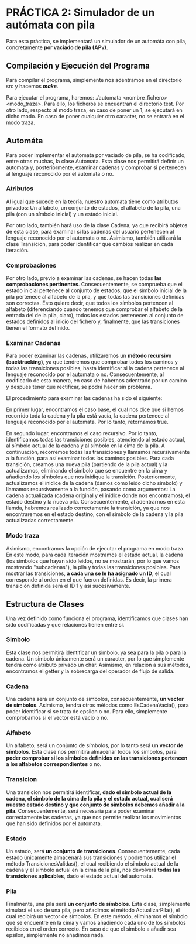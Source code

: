 # PRÁCTICA 2: Simulador de un autómata con pila

Para esta práctica, se implementará un simulador de un automáta con pila, concretamente **por vaciado de pila (APv)**. 

## Compilación y Ejecución del Programa

Para compilar el programa, simplemente nos adentramos en el directorio src y hacemos ***make***. 

Para ejecutar el programa, haremos: ./automata <nombre_fichero> <modo_traza>. Para ello, los ficheros se encuentran el directorio test. Por otro lado, respecto al modo traza, en caso de poner un 1, se ejecutará en dicho modo. En caso de poner cualquier otro caracter, no se entrará en el modo traza. 

## Automáta

Para poder implementar el automata por vaciado de pila, se ha codificado, entre otras muchas, la clase Automata. Esta clase nos permitirá definir un automata y, posteriormente, examinar cadenas y comprobar si pertenecen al lenguaje reconocido por el automata o no. 

### Atributos

Al igual que sucede en la teoría, nuestro automata tiene como atributos privados: Un alfabeto, un conjunto de estados, el alfabeto de la pila, una pila (con un símbolo inicial) y un estado inicial. 

Por otro lado, también hará uso de la clase Cadena, ya que recibirá objetos de esta clase, para examinar si las cadenas del usuario pertenecen al lenguaje reconocido por el automata o no. Asimismo, también utilizará la clase Transicion, para poder identificar que cambios realizar en cada iteración. 

### Comprobaciones

Por otro lado, previo a examinar las cadenas, se hacen todas **las comprobaciones pertinentes**. Consecuentemente, se comprueba que el estado inicial pertenece al conjunto de estados, que el símbolo inicial de la pila pertenece al alfabeto de la pila, y que todas las transiciones definidas son correctas. Esto quiere decir, que todos los símbolos pertencen al alfabeto (diferenciando cuando tenemos que comprobar el alfabeto de la entrada del de la pila, claro), todos los estados pertenecen al conjunto de estados definidos al inicio del fichero y, finalmente, que las transiciones tienen el formato definido. 

### Examinar Cadenas

Para poder examinar las cadenas, utilizaremos un **método recursivo (backtracking)**, ya que tendremos que comprobar todos los caminos y todas las transiciones posibles, hasta identificar si la cadena pertenece al lenguaje reconocido por el automata o no. Consecuentemente, al codificarlo de esta manera, en caso de habernos adentrado por un camino y después tener que rectificar, se podrá hacer sin problema. 

El procedimiento para examinar las cadenas ha sido el siguiente: 

En primer lugar, encontramos el caso base, el cual nos dice que si hemos recorrido toda la cadena y la pila está vacía, la cadena pertenece al lenguaje reconocido por el automata. Por lo tanto, retornamos true. 

En segundo lugar, encontramos el caso recursivo. Por lo tanto, identificamos todas las transiciones posibles, atendiendo al estado actual, al símbolo actual de la cadena y al símbolo en la cima de la pila. A continuación, recorremos todas las transiciones y llamamos recursivamente a la función, para así examinar todos los caminos posibles. Para cada transición, creamos una nueva pila (partiendo de la pila actual) y la actualizamos, eliminando el símbolo que se encuentre en la cima y añadiendo los símbolos que nos inidique la transición. Posteriormente, actualizamos el ínidice de la cadena (damos como leído dicho símbolo) y llamamos recursivamente a la función, pasando como argumentos: La cadena actualizada (cadena original y el ínidice donde nos encontramos), el estado destino y la nueva pila. Consecuentemente, al adentrarnos en esta llamda, habremos realizado correctamente la transición, ya que nos encontraremos en el estado destino, con el símbolo de la cadena y la pila actualizadas correctamente. 

### Modo traza

Asimismo, encontramos la opción de ejecutar el programa en modo traza. En este modo, para cada iteración mostramos el estado actual, la cadena (los símbolos que hayan sido leidos, no se mostrarán, por lo que vamos mostrando "subcadenas"), la pila y todas las transiciones posibles. Para mostrar las transiciones, **a cada una se le ha asignado un ID**, el cual corresponde al orden en el que fueron definidas. Es decir, la primera transición definida será el ID 1 y así sucesivamente. 

## Estructura de Clases

Una vez definido como funciona el programa, identificamos que clases han sido codificadas y que relaciones tienen entre sí. 

### Simbolo

Esta clase nos permitirá identificar un simbolo, ya sea para la pila o para la cadena. Un simbolo únicamente será un caracter, por lo que simplemente tendrá como atributo privado un char. Asimismo, en relación a sus métodos, encontramos el getter y la sobrecarga del operador de flujo de salida. 

### Cadena

Una cadena será un conjunto de símbolos, consecuentemente, **un vector de símbolos**. Asimismo, tendrá otros métodos como EsCadenaVacia(), para poder identificar si se trata de epsilon o no. Para ello, simplemente comprobamos si el vector está vacío o no. 

### Alfabeto  

Un alfabeto, será un conjunto de símbolos, por lo tanto será **un vector de símbolos**. Esta clase nos permitirá almacenar todos los simbolos, para **poder comprobar si los símbolos definidos en las transiciones pertencen a los alfabetos correspondientes** o no. 

### Transicion

Una transicion nos permitirá identificar, **dado el simbolo actual de la cadena, el simbolo de la cima de la pila y el estado actual, cual será nuestro estado destino y que conjunto de símbolos debemos añadir a la pila**. Consecuentemente, será necesaria para poder examinar correctamente las cadenas, ya que nos permite realizar los movimientos que han sido definidos por el automata. 

### Estado

Un estado, será **un conjunto de transiciones**. Consecuentemente, cada estado únicamente almacenará sus transiciones y podremos utilizar el método TransicionesValidas(), el cual recibiendo el símbolo actual de la cadena y el símbolo actual en la cima de la pila, nos devolverá **todas las transiciones aplicables**, dado el estado actual del automata. 

### Pila

Finalmente, una pila será **un conjunto de símbolos**. Esta clase, simplemente simulará el uso de una pila, pero añadimos el método ActualizarPila(), el cual recibirá un vector de símbolos. En este método, eliminamos el símbolo que se encuentre en la cima y vamos añadiendo cada uno de los símbolos recibidos en el orden correcto. En caso de que el símbolo a añadir sea epsilon, simplemente no añadimos nada.  